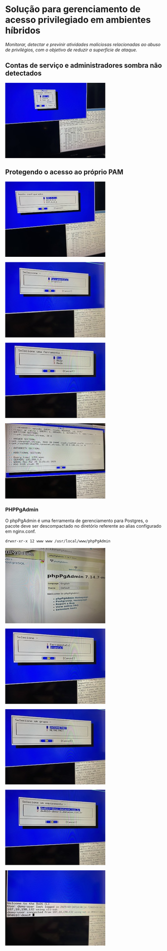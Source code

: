 <!-- ABOUT THE PROJECT -->

# Solu&ccedil;&atilde;o para gerenciamento de acesso privilegiado em ambientes h&iacute;bridos

_Monitorar, detectar e previnir atividades maliciosas relacionadas ao abuso de privil&eacute;gios, com o objetivo de reduzir a superf&iacute;cie de ataque._

## Contas de servi&ccedil;o e administradores sombra n&atilde;o detectados

![Image_0201](assets/images/itens/IMG_0201.jpg)

## Protegendo o acesso ao pr&oacute;prio PAM

![Image_0202](assets/images/itens/IMG_0202.jpg)

![Image_0214](assets/images/itens/IMG_0214.jpg)

![Image_0215](assets/images/itens/IMG_0215.jpg)

![Image_0216](assets/images/itens/IMG_0216.jpg)

### PHPPgAdmin

O phpPgAdmin &eacute; uma ferramenta de gerenciamento para Postgres, o pacote deve ser descompactado no diret&oacute;rio referente ao alias configurado em nginx.conf.

```sh
drwxr-xr-x 12 www www /usr/local/www/phpPgAdmin
```

![Image_0211](assets/images/itens/IMG_0211.jpg)

![Image_0217](assets/images/itens/IMG_0217.jpg)

![Image_0218](assets/images/itens/IMG_0218.jpg)

![Image_0219](assets/images/itens/IMG_0219.jpg)

![Image_0220](assets/images/itens/IMG_0220.jpg)
